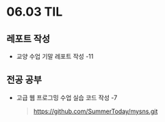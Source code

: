 <h1> 06.03 TIL </h1>

## 레포트 작성

- 교양 수업 기말 레포트 작성 -11

## 전공 공부

- 고급 웹 프로그밍 수업 실습 코드 작성 -7
    > https://github.com/SummerToday/mysns.git